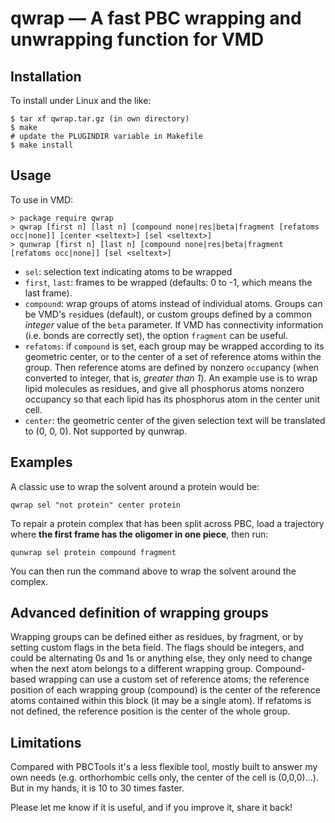 # qwrap — A fast PBC wrapping and unwrapping function for VMD

## Installation
To install under Linux and the like:
```
$ tar xf qwrap.tar.gz (in own directory) 
$ make
# update the PLUGINDIR variable in Makefile
$ make install
```

## Usage
To use in VMD:
```
> package require qwrap
> qwrap [first n] [last n] [compound none|res|beta|fragment [refatoms occ|none]] [center <seltext>] [sel <seltext>]
> qunwrap [first n] [last n] [compound none|res|beta|fragment [refatoms occ|none]] [sel <seltext>]
```
* `sel`: selection text indicating atoms to be wrapped
* `first`, `last`: frames to be wrapped (defaults: 0 to -1, which means the last frame).
* `compound`: wrap groups of atoms instead of individual atoms. Groups can be VMD's `res`idues (default), or custom groups defined by a common *integer* value of the `beta` parameter. If VMD has connectivity information (i.e. bonds are correctly set), the option `fragment` can be useful.
* `refatoms`: if `compound` is set, each group may be wrapped according to its geometric center, or to the center of a set of reference atoms within the group. Then reference atoms are defined by nonzero `occ`upancy (when converted to integer, that is, *greater than 1*). An example use is to wrap lipid molecules as residues, and give all phosphorus atoms nonzero occupancy so that each lipid has its phosphorus atom in the center unit cell.
* `center`: the geometric center of the given selection text will be translated to (0, 0, 0). Not supported by qunwrap.

## Examples
A classic use to wrap the solvent around a protein would be:
```
qwrap sel "not protein" center protein
```

To repair a protein complex that has been split across PBC, load a trajectory where **the first frame has the oligomer in one piece**, then run:
```
qunwrap sel protein compound fragment
```
You can then run the command above to wrap the solvent around the complex.

## Advanced definition of wrapping groups

Wrapping groups can be defined either as residues, by fragment, or by setting custom flags in the beta field.
The flags should be integers, and could be alternating 0s and 1s or anything else, they only need to change when the next atom belongs to a different wrapping group.
Compound-based wrapping can use a custom set of reference atoms; the reference position of each wrapping group (compound) is the center of the reference atoms contained within this block (it may be a single atom).
If refatoms is not defined, the reference position is the center of the whole group.

## Limitations

Compared with PBCTools it's a less flexible tool, mostly built to answer my own needs (e.g. orthorhombic cells only, the center of the cell is (0,0,0)...). But in my hands, it is 10 to 30 times faster. 

Please let me know if it is useful, and if you improve it, share it back! 
